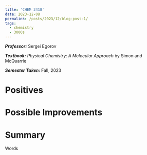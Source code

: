 ```yaml
---
title: 'CHEM 3410'
date: 2023-12-08
permalink: /posts/2023/12/blog-post-1/
tags:
  - chemistry
  - 3000s
---
```


***Professor:*** Sergei Egorov

***Textbook:*** *Physical Chemistry: A Molecular Approach* by Simon and McQuarrie

***Semester Taken:*** Fall, 2023

Positives
======

Possible Improvements
======

Summary
======
Words
